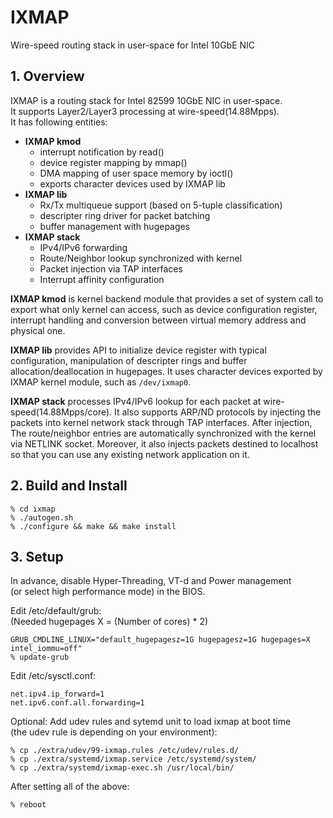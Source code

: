 # IXMAP
Wire-speed routing stack in user-space for Intel 10GbE NIC

## 1. Overview
IXMAP is a routing stack for Intel 82599 10GbE NIC in user-space.  
It supports Layer2/Layer3 processing at wire-speed(14.88Mpps).  
It has following entities:

* **IXMAP kmod**
	* interrupt notification by read()
	* device register mapping by mmap()
	* DMA mapping of user space memory by ioctl()
	* exports character devices used by IXMAP lib
* **IXMAP lib**
	* Rx/Tx multiqueue support (based on 5-tuple classification)
	* descripter ring driver for packet batching
	* buffer management with hugepages
* **IXMAP stack**
	* IPv4/IPv6 forwarding
	* Route/Neighbor lookup synchronized with kernel
	* Packet injection via TAP interfaces
	* Interrupt affinity configuration

**IXMAP kmod** is kernel backend module that provides a set of system call
to export what only kernel can access, such as device configuration register,
interrupt handling and conversion between virtual memory address and physical one.

**IXMAP lib** provides API to initialize device register with typical configuration,
manipulation of descripter rings and buffer allocation/deallocation in hugepages.
It uses character devices exported by IXMAP kernel module, such as `/dev/ixmap0`.

**IXMAP stack** processes IPv4/IPv6 lookup for each packet at wire-speed(14.88Mpps/core).
It also supports ARP/ND protocols by injecting the packets into kernel network stack
through TAP interfaces. After injection, The route/neighbor entries are automatically
synchronized with the kernel via NETLINK socket. Moreover, it also injects packets
destined to localhost so that you can use any existing network application on it.

## 2. Build and Install

    % cd ixmap
    % ./autogen.sh
    % ./configure && make && make install

## 3. Setup

In advance, disable Hyper-Threading, VT-d and Power management  
(or select high performance mode) in the BIOS.

Edit /etc/default/grub:  
(Needed hugepages X = (Number of cores) * 2)

    GRUB_CMDLINE_LINUX="default_hugepagesz=1G hugepagesz=1G hugepages=X intel_iommu=off"
    % update-grub

Edit /etc/sysctl.conf:

    net.ipv4.ip_forward=1
    net.ipv6.conf.all.forwarding=1

Optional: Add udev rules and sytemd unit to load ixmap at boot time  
(the udev rule is depending on your environment):

    % cp ./extra/udev/99-ixmap.rules /etc/udev/rules.d/
    % cp ./extra/systemd/ixmap.service /etc/systemd/system/
    % cp ./extra/systemd/ixmap-exec.sh /usr/local/bin/

After setting all of the above:

    % reboot

